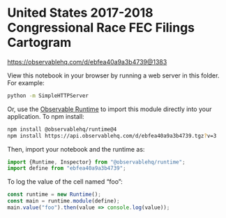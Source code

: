 # United States 2017-2018 Congressional Race FEC Filings Cartogram

https://observablehq.com/d/ebfea40a9a3b4739@1383

View this notebook in your browser by running a web server in this folder. For
example:

~~~sh
python -m SimpleHTTPServer
~~~

Or, use the [Observable Runtime](https://github.com/observablehq/runtime) to
import this module directly into your application. To npm install:

~~~sh
npm install @observablehq/runtime@4
npm install https://api.observablehq.com/d/ebfea40a9a3b4739.tgz?v=3
~~~

Then, import your notebook and the runtime as:

~~~js
import {Runtime, Inspector} from "@observablehq/runtime";
import define from "ebfea40a9a3b4739";
~~~

To log the value of the cell named “foo”:

~~~js
const runtime = new Runtime();
const main = runtime.module(define);
main.value("foo").then(value => console.log(value));
~~~

